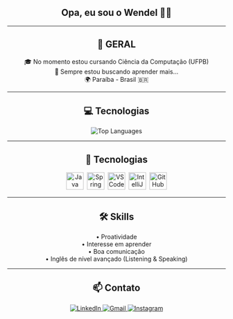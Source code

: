 <h2 align="center">Opa, eu sou o Wendel 👋🏻</h2>

---

<h2 align="center">📌 GERAL</h2>

<p align="center">
  🎓 No momento estou cursando Ciência da Computação (UFPB) <br>
  📖 Sempre estou buscando aprender mais... <br>
  🌍 Paraíba - Brasil 🇧🇷
</p>

---

<h2 align="center">💻 Tecnologias</h2>

<p align="center">
  <img src="https://github-readme-stats.vercel.app/api/top-langs/?username=vendelxz&layout=compact&theme=dracula" alt="Top Languages"/>
</p>


---

<h2 align="center">🚀 Tecnologias</h2>

<p align="center">
  <img src="https://cdn.jsdelivr.net/gh/devicons/devicon/icons/java/java-original.svg" title="Java" alt="Java" width="40" height="40"/>&nbsp;
  <img src="https://cdn.jsdelivr.net/gh/devicons/devicon/icons/spring/spring-original.svg" title="Spring Boot" alt="Spring Boot" width="40" height="40"/>&nbsp;
  <img src="https://cdn.jsdelivr.net/gh/devicons/devicon/icons/vscode/vscode-original.svg" title="VS Code" alt="VS Code" width="40" height="40"/>&nbsp;
  <img src="https://cdn.jsdelivr.net/gh/devicons/devicon/icons/intellij/intellij-original.svg" title="IntelliJ IDEA" alt="IntelliJ" width="40" height="40"/>&nbsp;
  <img src="https://cdn.jsdelivr.net/gh/devicons/devicon/icons/github/github-original.svg" title="GitHub" alt="GitHub" width="40" height="40"/>
</p>

---

<h2 align="center">🛠️ Skills</h2>

<p align="center">
  • Proatividade <br>
  • Interesse em aprender <br>
  • Boa comunicação <br>
  • Inglês de nível avançado (Listening & Speaking)
</p>

---

<h2 align="center">📫 Contato</h2>

<p align="center">
  <a href="https://www.linkedin.com/in/jwend3l" target="_blank">
    <img src="https://img.shields.io/badge/LinkedIn-blue?style=for-the-badge&logo=linkedin" alt="LinkedIn">
  </a>
  <a href="mailto:jwend3l@gmail.com" target="_blank">
    <img src="https://img.shields.io/badge/Gmail-red?style=for-the-badge&logo=gmail&logoColor=white" alt="Gmail">
  </a>
  <a href="https://www.instagram.com/jwendeel" target="_blank">
    <img src="https://img.shields.io/badge/Instagram-E4405F?style=for-the-badge&logo=instagram&logoColor=white" alt="Instagram">
  </a>
</p>
